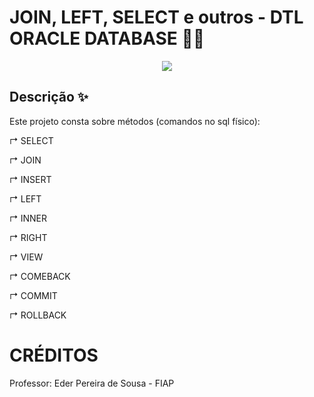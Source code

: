 # JOIN, LEFT, SELECT e outros  - DTL ORACLE DATABASE 👩‍💻

<p align="center">
  <a href="https://devicon.dev/">
    <img src="https://cdn.jsdelivr.net/gh/devicons/devicon@latest/icons/oracle/oracle-original.svg" />
  </a>
</p>


## Descrição ✨

Este projeto consta sobre métodos (comandos no sql físico):

↱ SELECT

↱ JOIN 

↱ INSERT

↱ LEFT 

↱ INNER 

↱ RIGHT

↱ VIEW 

↱ COMEBACK

↱ COMMIT

↱ ROLLBACK

# CRÉDITOS
Professor: Eder Pereira de Sousa - FIAP
